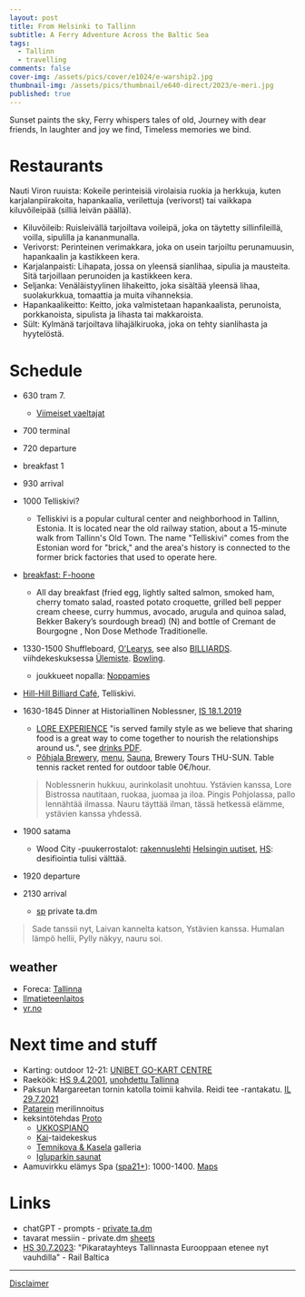 ```yaml
---
layout: post
title: From Helsinki to Tallinn
subtitle: A Ferry Adventure Across the Baltic Sea
tags:
  - Tallinn
  - travelling
comments: false
cover-img: /assets/pics/cover/e1024/e-warship2.jpg
thumbnail-img: /assets/pics/thumbnail/e640-direct/2023/e-meri.jpg
published: true
---
```


Sunset paints the sky,
Ferry whispers tales of old,
Journey with dear friends,
In laughter and joy we find,
Timeless memories we bind.

# Restaurants

Nauti Viron ruuista: Kokeile perinteisiä virolaisia ruokia ja herkkuja, kuten karjalanpiirakoita, hapankaalia, verilettuja (verivorst) tai vaikkapa kiluvõileipää (silliä leivän päällä).

- Kiluvõileib: Ruisleivällä tarjoiltava voileipä, joka on täytetty sillinfileillä, voilla, sipulilla ja kananmunalla.
- Verivorst: Perinteinen verimakkara, joka on usein tarjoiltu perunamuusin, hapankaalin ja kastikkeen kera.
- Karjalanpaisti: Lihapata, jossa on yleensä sianlihaa, sipulia ja mausteita. Sitä tarjoillaan perunoiden ja kastikkeen kera.
- Seljanka: Venäläistyylinen lihakeitto, joka sisältää yleensä lihaa, suolakurkkua, tomaattia ja muita vihanneksia.
- Hapankaalikeitto: Keitto, joka valmistetaan hapankaalista, perunoista, porkkanoista, sipulista ja lihasta tai makkaroista.
- Sült: Kylmänä tarjoiltava lihajälkiruoka, joka on tehty sianlihasta ja hyytelöstä.

# Schedule

- 630 tram 7.
  - [Viimeiset vaeltajat](https://yle.fi/aihe/artikkeli/2008/01/28/studio-julmahuvi-viimeiset-vaeltajat)
- 700 terminal
- 720 departure
- breakfast 1
- 930 arrival
- 1000 Telliskivi?
  - Telliskivi is a popular cultural center and neighborhood in Tallinn, Estonia. It is located near the old railway station, about a 15-minute walk from Tallinn's Old Town. The name "Telliskivi" comes from the Estonian word for "brick," and the area's history is connected to the former brick factories that used to operate here.
- [breakfast: F-hoone](http://www.fhoone.ee/en/breakfast/)
  - All day breakfast (fried egg, lightly salted salmon, smoked ham, cherry tomato salad, roasted potato croquette, grilled bell pepper cream cheese, curry hummus, avocado, arugula and quinoa salad, Bekker Bakery’s sourdough bread) (N) and bottle of Cremant de Bourgogne , Non Dose Methode Traditionelle.
- 1330-1500 Shuffleboard, [O'Learys](https://ee.olearys.club/kristiine/en/activities/shuffleboard_eng/), see also [BILLIARDS](https://ee.olearys.club/kristiine/en/activities/billiard_snooker/). viihdekeskuksessa [Ülemiste](https://visittallinn.ee/fin/matkailija/n%C3%A4e-koe/tekemist%C3%A4-tallinnassa/urheilu-seikkailu/180933/keilailu-olearysin-viihdekeskuksessa-ulemistessa). [Bowling](https://ee.olearys.club/kristiine/en/activities/bowling-game/).
  - joukkueet nopalla: [Noppamies](https://www.kirjasampo.fi/fi/kulsa/kauno%253Aateos_11327)
- [Hill-Hill Billiard Café](https://hillhill.ee/), Telliskivi.
- 1630-1845 Dinner at Historiallinen Noblessner, [IS 18.1.2019](https://www.is.fi/matkat/art-2000005970147.html)
  - [LORE EXPERIENCE](https://www.lorebistroo.ee/en/food-drinks/) "is served family style as we believe that sharing food is a great way to come together to nourish the relationships around us.", see [drinks PDF](https://www.lorebistroo.ee/wp-content/uploads/2023/07/LORE-joogilist-2023-vol10.pdf).
  - [Põhjala Brewery](https://pohjalabeer.com/), [menu](https://qr.pohjalabeer.com/index-en.html), [Sauna](https://pohjalabeer.com/taproom.html), Brewery Tours THU-SUN. Table tennis racket rented for outdoor table 0€/hour.
  > Noblessnerin hukkuu,
aurinkolasit unohtuu.
Ystävien kanssa,
Lore Bistrossa nautitaan,
ruokaa, juomaa ja iloa.
  > Pingis Pohjolassa,
pallo lennähtää ilmassa.
Nauru täyttää ilman,
tässä hetkessä elämme,
ystävien kanssa yhdessä.

- 1900 satama
  - Wood City -puukerrostalot: [rakennuslehti](https://www.rakennuslehti.fi/2017/11/jatkasaaren-homehtuneet-wood-city-puukerrostalot-ovat-stora-enson-osin-rahoittama-tutkimuskohde-tyomaalla-testattiin-miten-puurakentaminen-onnistuu-ilman-saasuojaa/) [Helsingin uutiset](https://www.helsinginuutiset.fi/paikalliset/1253709), [HS](https://www.hs.fi/koti/art-2000005444271.html): desifiointia tulisi välttää. 
- 1920 departure
- 2130 arrival
  - [sp](https://www.sports-tracker.com/workout/haques/64cab18f3bd4f224ff609a0f) private ta.dm

> Sade tanssii nyt,
Laivan kannelta katson,
Ystävien kanssa.
Humalan lämpö hellii,
Pylly näkyy, nauru soi.

## weather

  - Foreca: [Tallinna](https://www.foreca.fi/Estonia/Tallinn)
  - [Ilmatieteenlaitos](https://en.ilmatieteenlaitos.fi/weather/estonia/tallinn)
  - [yr.no](https://www.yr.no/en/forecast/graph/2-588409/Estonia/Harju/Tallinna%20linn/Tallinn)

# Next time and stuff

- Karting: outdoor 12-21: [UNIBET GO-KART CENTRE](https://www.hobikart.ee/en/)
- Raeköök: [HS 9.4.2001](https://www.hs.fi/talous/art-2000003960762.html), [unohdettu Tallinna](https://todellinentallinna.blogspot.com/2014/06/tallinnan-unohdetut-baarit-yokerhot.html)
- Paksun Margareetan tornin katolla toimii kahvila. Reidi tee -rantakatu. [IL 29.7.2021](https://www.iltalehti.fi/viro/a/43b5f144-e3cc-4e5c-aa4a-e8075d1bf3ec)
- [Patarein](https://fi.wikipedia.org/wiki/Patarei) merilinnoitus
- keksintötehdas [Proto](https://prototehas.ee/fi/kotisivu/)
  - [UKKOSPIANO](https://prototehas.ee/fi/ukkospiano/)
  - [Kai](https://www.visittallinn.ee/fin/matkailija/n%C3%A4e-koe/tekemist%C3%A4-tallinnassa/n%C3%A4ht%C3%A4vyydet-museot/180074/kai-taidekeskus)-taidekeskus
  - [Temnikova & Kasela](https://www.visittallinn.ee/fin/matkailija/n%C3%A4e-koe/tekemist%C3%A4-tallinnassa/n%C3%A4ht%C3%A4vyydet-museot/177686/temnikova-kasela-galleria) galleria
  - [Igluparkin saunat](https://seura.fi/matkailu/tallinna-uudistui-nain-tuttu-kaupunkikohde-hellii-matkailijaa/)
- Aamuvirkku elämys Spa ([spa21+](https://elamusspa.ee/fi/spa21/)): 1000-1400. [Maps](https://www.google.com/maps/place/Mustam%C3%A4e+Elamus+Spa/@59.3998642,24.6646429,17z)

# Links

- chatGPT - prompts - [private ta.dm](https://docs.google.com/document/d/1n1Vl_3XI5mYtdwjpzkOmbijMq9S61ba18t5PttlT9xE/edit?usp=sharing)
- tavarat messiin - private.dm [sheets](https://docs.google.com/spreadsheets/d/19BkGyPCeYUFju6qmrPmDd3s-zcD2MNX5jRguvoorb1c/edit?usp=sharing)
- [HS 30.7.2023](https://www.hs.fi/ulkomaat/art-2000009731664.html): "Pikaratayhteys Tallinnasta Eurooppaan etenee nyt vauhdilla" - Rail Baltica

---

[Disclaimer](https://talonendm.github.io/disclaimer)


